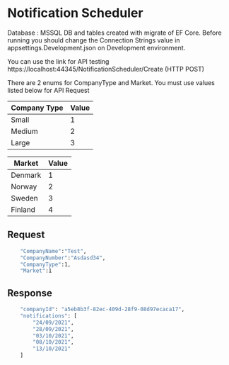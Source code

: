 # Notification Scheduler

Database : MSSQL
DB and tables created with migrate of EF Core. Before running you should change the Connection Strings value in appsettings.Development.json on Development environment.

You can use the link for API testing
https://localhost:44345/NotificationScheduler/Create    (HTTP POST)

There are 2 enums for CompanyType and Market. You must use values listed below for API Request

| Company Type | Value |
| ------ | ------ |
| Small  | 1 |
| Medium  | 2 |
| Large | 3 |

| Market | Value |
| ------ | ------ |
| Denmark   | 1 |
| Norway   | 2 |
| Sweden  | 3 |
| Finland   | 4 |

## Request

```sh
    "CompanyName":"Test",
    "CompanyNumber":"Asdasd34",
    "CompanyType":1,
    "Market":1
```

## Response

```sh
    "companyId": "a5eb8b3f-82ec-409d-28f9-08d97ecaca17",
    "notifications": [
        "24/09/2021",
        "28/09/2021",
        "03/10/2021",
        "08/10/2021",
        "13/10/2021"
    ]
```
